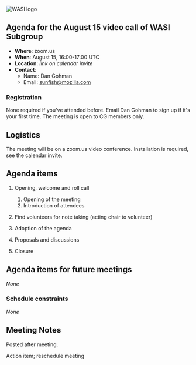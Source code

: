 ![WASI logo](/WASI.png)

## Agenda for the August 15 video call of WASI Subgroup

- **Where**: zoom.us
- **When**: August 15, 16:00-17:00 UTC
- **Location**: *link on calendar invite*
- **Contact**:
    - Name: Dan Gohman
    - Email: sunfish@mozilla.com

### Registration

None required if you've attended before. Email Dan Gohman to sign up if it's
your first time. The meeting is open to CG members only.

## Logistics

The meeting will be on a zoom.us video conference.
Installation is required, see the calendar invite.

## Agenda items

1. Opening, welcome and roll call
    1. Opening of the meeting
    1. Introduction of attendees
1. Find volunteers for note taking (acting chair to volunteer)
1. Adoption of the agenda
1. Proposals and discussions

1. Closure

## Agenda items for future meetings

*None*

### Schedule constraints

*None*

## Meeting Notes

Posted after meeting.

Action item; reschedule meeting

